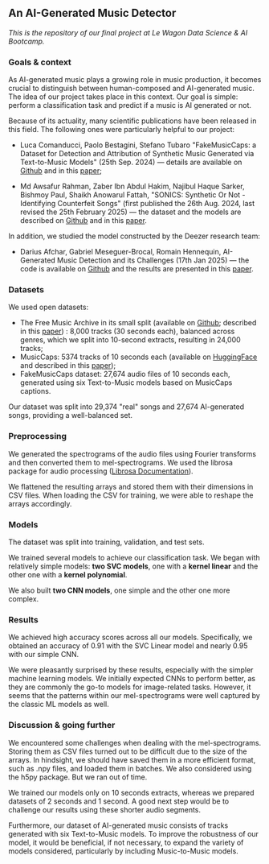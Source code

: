 <h2> An AI-Generated Music Detector </h2>

<em> This is the repository of our final project at Le Wagon Data Science & AI Bootcamp. </em>

<h3> Goals & context </h3>
As AI-generated music plays a growing role in music production, it becomes crucial to distinguish between human-composed and AI-generated music. The idea of our project takes place in this context.
Our goal is simple: perform a classification task and predict if a music is AI generated or not.

Because of its actuality, many scientific publications have been released in this field. The following ones were particularly helpful to our project:

  - Luca Comanducci, Paolo Bestagini, Stefano Tubaro "FakeMusicCaps: a Dataset for Detection and Attribution of Synthetic Music Generated via Text-to-Music Models" (25th Sep. 2024) — details are available on <a href=https://github.com/polimi-ispl/FakeMusicCaps target="_blank" rel="nofollow">Github</a> and in this <a href=https://arxiv.org/abs/2409.10684 target="_blank" rel="nofollow">paper</a>;

  - Md Awsafur Rahman, Zaber Ibn Abdul Hakim, Najibul Haque Sarker, Bishmoy Paul, Shaikh Anowarul Fattah, "SONICS: Synthetic Or Not - Identifying Counterfeit Songs" (first published the 26th Aug. 2024, last revised the 25th February 2025) — the dataset and the models are described on <a href=https://github.com/awsaf49/sonics target="_blank" rel="nofollow">Github</a> and in this <a href=https://arxiv.org/abs/2408.14080 target="_blank" rel="nofollow">paper</a>.

In addition, we studied the model constructed by the Deezer research team:
  - Darius Afchar, Gabriel Meseguer-Brocal, Romain Hennequin, AI-Generated Music Detection and its Challenges (17th Jan 2025) — the code is available on <a href=https://github.com/deezer/deepfake-detector target="_blank" rel="nofollow">Github</a> and the results are presented in this <a href=https://arxiv.org/abs/2501.10111 target="_blank" rel="nofollow">paper</a>.

<h3> Datasets </h3>
We used open datasets:

  - The Free Music Archive in its small split (available on <a href=https://github.com/mdeff/fma target="_blank" rel="nofollow">Github</a>; described in this <a href=https://arxiv.org/abs/1612.01840 target="_blank" rel="nofollow">paper</a>) : 8,000 tracks (30 seconds each), balanced across genres, which we split into 10-second extracts, resulting in 24,000 tracks;
  - MusicCaps: 5374 tracks of 10 seconds each (available on <a href=https://huggingface.co/datasets/google/MusicCaps target="_blank" rel="nofollow">HuggingFace</a> and described in this <a href=https://arxiv.org/abs/2301.11325 target="_blank" rel="nofollow">paper</a>);
  - FakeMusicCaps dataset: 27,674 audio files of 10 seconds each, generated using six Text-to-Music models based on MusicCaps captions.

Our dataset was split into 29,374 "real" songs and 27,674 AI-generated songs, providing a well-balanced set.

<h3> Preprocessing </h3>
We generated the spectrograms of the audio files using Fourier transforms and then converted them to mel-spectrograms. We used the librosa package for audio processing (<a href=https://librosa.org/doc/main/index.html target="_blank" rel="nofollow">Librosa Documentation</a>).

We flattened the resulting arrays and stored them with their dimensions in CSV files. When loading the CSV for training, we were able to reshape the arrays accordingly.


<h3> Models </h3>
The dataset was split into training, validation, and test sets.

We trained several models to achieve our classification task.
We began with relatively simple models: <strong>two SVC models</strong>, one with a <strong>kernel linear</strong> and the other one with a <strong>kernel polynomial</strong>.

We also built <strong>two CNN models</strong>, one simple and the other one more complex.

<h3> Results </h3>
We achieved high accuracy scores across all our models. Specifically, we obtained an accuracy of 0.91 with the SVC Linear model and nearly 0.95 with our simple CNN.

We were pleasantly surprised by these results, especially with the simpler machine learning models. We initially expected CNNs to perform better, as they are commonly the go-to models for image-related tasks. However, it seems that the patterns within our mel-spectrograms were well captured by the classic ML models as well.

<h3> Discussion & going further </h3>
We encountered some challenges when dealing with the mel-spectrograms. Storing them as CSV files turned out to be difficult due to the size of the arrays. In hindsight, we should have saved them in a more efficient format, such as .npy files, and loaded them in batches. We also considered using the h5py package. But we ran out of time.

We trained our models only on 10 seconds extracts, whereas we prepared datasets of 2 seconds and 1 second. A good next step would be to challenge our results using these shorter audio segments.

Furthermore, our dataset of AI-generated music consists of tracks generated with six Text-to-Music models. To improve the robustness of our model, it would be beneficial, if not necessary, to expand the variety of models considered, particularly by including Music-to-Music models.
